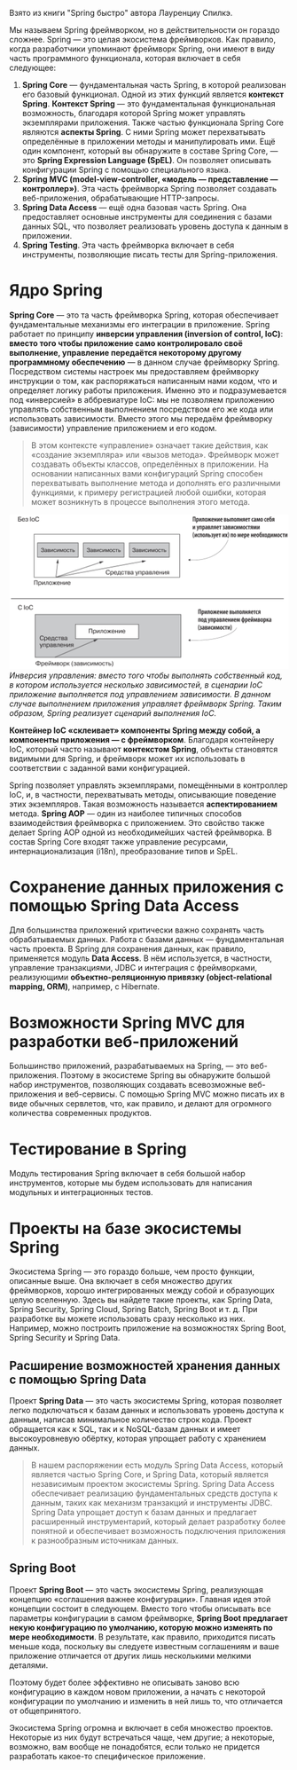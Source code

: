 Взято из книги "Spring быстро" автора Лауренциу Спилкэ.

Мы называем Spring фреймворком, но в действительности он гораздо сложнее. Spring — это целая экосистема фреймворков. Как правило, когда разработчики упоминают фреймворк Spring, они имеют в виду часть программного функционала, которая включает в себя следующее:
1. **Spring Core** — фундаментальная часть Spring, в которой реализован его базовый функционал. Одной из этих функций является **контекст Spring**. **Контекст Spring** — это фундаментальная функциональная возможность, благодаря которой Spring может управлять экземплярами приложения. Также частью функционала Spring Core являются **аспекты Spring**. С ними Spring может перехватывать определённые в приложении методы и манипулировать ими. Ещё один компонент, который вы обнаружите в составе Spring Core, — это **Spring Expression Language (SpEL)**. Он позволяет описывать конфигурации Spring с помощью специального языка.
2. **Spring MVC (model-view-controller, «модель — представление — контроллер»)**. Эта часть фреймворка Spring позволяет создавать веб-приложения, обрабатывающие HTTP-запросы.
3. **Spring Data Access** — ещё одна базовая часть Spring. Она предоставляет основные инструменты для соединения с базами данных SQL, что позволяет реализовать уровень доступа к данным в приложении.
4. **Spring Testing**. Эта часть фреймворка включает в себя инструменты, позволяющие писать тесты для Spring-приложения.
# Ядро Spring
**Spring Core** — это та часть фреймворка Spring, которая обеспечивает фундаментальные механизмы его интеграции в приложение. Spring работает по принципу **инверсии управления (inversion of control, IoC)**: **вместо того чтобы приложение само контролировало своё выполнение, управление передаётся некоторому другому программному обеспечению** — в данном случае фреймворку Spring. Посредством системы настроек мы предоставляем фреймворку инструкции о том, как распоряжаться написанным нами кодом, что и определяет логику работы приложения. Именно это и подразумевается под «инверсией» в аббревиатуре IoC: мы не позволяем приложению управлять собственным выполнением посредством его же кода или использовать зависимости. Вместо этого мы передаём фреймворку (зависимости) управление приложением и его кодом.

> В этом контексте «управление» означает такие действия, как «создание экземпляра» или «вызов метода». Фреймворк может создавать объекты классов, определённых в приложении. На основании написанных вами конфигураций Spring способен перехватывать выполнение метода и дополнять его различными функциями, к примеру регистрацией любой ошибки, которая может возникнуть в процессе выполнения этого метода.

![spring_ecosystem](/pictures/spring_ecosystem.png)*Инверсия управления: вместо того чтобы выполнять собственный код, в котором используется несколько зависимостей, в сценарии IoC приложение выполняется под управлением зависимости. В данном случае выполнением приложения управляет фреймворк Spring. Таким образом, Spring реализует сценарий выполнения IoC.*

**Контейнер IoC «склеивает» компоненты Spring между собой, а компоненты приложения — с фреймворком**. Благодаря контейнеру IoC, который часто называют **контекстом Spring**, объекты становятся видимыми для Spring, и фреймворк может их использовать в соответствии с заданной вами конфигурацией.

Spring позволяет управлять экземплярами, помещёнными в контроллер IoC, и, в частности, перехватывать методы, описывающие поведение этих экземпляров. Такая возможность называется **аспектированием** метода. **Spring AOP** — один из наиболее типичных способов взаимодействия фреймворка с приложением. Это свойство также делает Spring AOP одной из необходимейших частей фреймворка. В состав Spring Core входят также управление ресурсами, интернационализация (i18n), преобразование типов и SpEL.
# Сохранение данных приложения с помощью Spring Data Access
Для большинства приложений критически важно сохранять часть обрабатываемых данных. Работа с базами данных — фундаментальная часть проекта. В Spring для сохранения данных, как правило, применяется модуль **Data Access**. В нём используется, в частности, управление транзакциями, JDBC и интеграция с фреймворками, реализующими **объектно-реляционную привязку (object-relational mapping, ORM)**, например, с Hibernate.
# Возможности Spring MVC для разработки веб-приложений
Большинство приложений, разрабатываемых на Spring, — это веб-приложения. Поэтому в экосистеме Spring вы обнаружите большой набор инструментов, позволяющих создавать всевозможные веб-приложения и веб-сервисы. С помощью Spring MVC можно писать их в виде обычных сервлетов, что, как правило, и делают для огромного количества современных продуктов.
# Тестирование в Spring
Модуль тестирования Spring включает в себя большой набор инструментов, которые мы будем использовать для написания модульных и интеграционных тестов.
# Проекты на базе экосистемы Spring
Экосистема Spring — это гораздо больше, чем просто функции, описанные выше. Она включает в себя множество других фреймворков, хорошо интегрированных между собой и образующих целую вселенную. Здесь вы найдете такие проекты, как Spring Data, Spring Security, Spring Cloud, Spring Batch, Spring Boot и т. д. При разработке вы можете использовать сразу несколько из них. Например, можно построить приложение на возможностях Spring Boot, Spring Security и Spring Data.
## Расширение возможностей хранения данных с помощью Spring Data
Проект **Spring Data** — это часть экосистемы Spring, которая позволяет легко подключаться к базам данных и использовать уровень доступа к данным, написав минимальное количество строк кода. Проект обращается как к SQL, так и к NoSQL-базам данных и имеет высокоуровневую обёртку, которая упрощает работу с хранением данных.

> В нашем распоряжении есть модуль Spring Data Access, который является частью Spring Core, и Spring Data, который является независимым проектом экосистемы Spring. Spring Data Access обеспечивает реализацию фундаментальных средств доступа к данным, таких как механизм транзакций и инструменты JDBC. Spring Data упрощает доступ к базам данных и предлагает расширенный инструментарий, который делает разработку более понятной и обеспечивает возможность подключения приложения к разнообразным источникам данных.
## Spring Boot
Проект **Spring Boot** — это часть экосистемы Spring, реализующая концепцию «соглашения важнее конфигурации». Главная идея этой концепции состоит в следующем. Вместо того чтобы описывать все параметры конфигурации в самом фреймворке, **Spring Boot предлагает некую конфигурацию по умолчанию, которую можно изменять по мере необходимости**. В результате, как правило, приходится писать меньше кода, поскольку вы следуете известным соглашениям и ваше приложение отличается от других лишь несколькими мелкими деталями.

Поэтому будет более эффективно не описывать заново всю конфигурацию в каждом новом приложении, а начать с некоторой конфигурации по умолчанию и изменить в ней лишь то, что отличается от общепринятого.

Экосистема Spring огромна и включает в себя множество проектов. Некоторые из них будут встречаться чаще, чем другие; а некоторые, возможно, вам вообще не понадобятся, если только не придется разработать какое-то специфическое приложение.